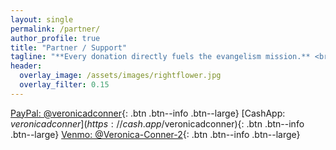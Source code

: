 ```yaml
---
layout: single
permalink: /partner/
author_profile: true
title: "Partner / Support"
tagline: "**Every donation directly fuels the evangelism mission.** <br>Your generous support helps provide Bibles, gospel tracts, travel expenses, care packages for the homeless, and essential outreach supplies—ensuring the message of salvation can go farther and touch more lives."
header:
  overlay_image: /assets/images/rightflower.jpg
  overlay_filter: 0.15
---
```


[PayPal: @veronicadconner](https://paypal.me/veronicadconner){: .btn .btn--info .btn--large}
[CashApp: $veronicadconner](https://cash.app/$veronicadconner){: .btn .btn--info .btn--large}
[Venmo: @Veronica-Conner-2](https://venmo.com/Veronica-Conner-2){: .btn .btn--info .btn--large}

